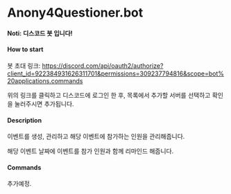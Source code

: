 # Anony4Questioner.bot

#### Noti: 디스코드 봇 입니다!

#### How to start

봇 초대 링크: https://discord.com/api/oauth2/authorize?client_id=922384931626311701&permissions=309237794816&scope=bot%20applications.commands

위의 링크를 클릭하고 디스코드에 로그인 한 후, 목록에서 추가할 서버를 선택하고 확인을 눌러주시면 추가됩니다.

#### Description

이벤트를 생성, 관리하고 해당 이벤트에 참가하는 인원을 관리해줍니다. 

해당 이벤트 날짜에 이벤트를 참가 인원과 함께 리마인드 해줍니다.

#### Commands

추가예정.
